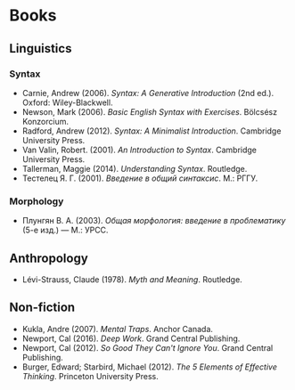 # Books

## Linguistics

### Syntax
- Carnie, Andrew (2006). _Syntax: A Generative Introduction_ (2nd ed.). Oxford: Wiley-Blackwell.
- Newson, Mark (2006). _Basic English Syntax with Exercises_. Bölcsész Konzorcium. 
- Radford, Andrew (2012). _Syntax: A Minimalist Introduction_. Cambridge University Press.
- Van Valin, Robert. (2001). _An Introduction to Syntax_. Cambridge University Press.
- Tallerman, Maggie (2014). _Understanding Syntax_. Routledge.
- Тестелец Я. Г. (2001). _Введение в общий синтаксис_. М.: РГГУ.

### Morphology
- Плунгян В. А. (2003). _Общая морфология: введение в проблематику_ (5-е изд.) — М.: УРСС.

## Anthropology
- Lévi-Strauss, Claude (1978). _Myth and Meaning_. Routledge.

## Non-fiction
- Kukla, Andre (2007). _Mental Traps_. Anchor Canada.
- Newport, Cal (2016). _Deep Work_. Grand Central Publishing.
- Newport, Cal (2012). _So Good They Can't Ignore You_. Grand Central Publishing.
- Burger, Edward; Starbird, Michael (2012). _The 5 Elements of Effective Thinking_. Princeton University Press.

